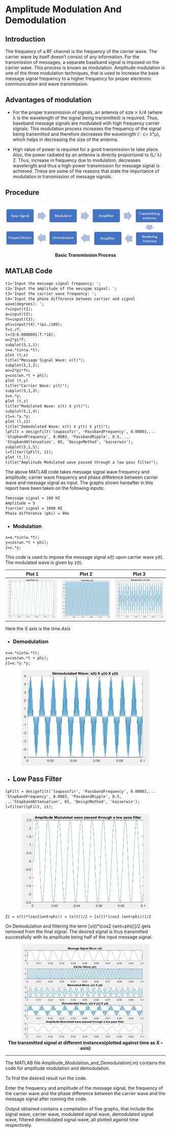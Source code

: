 <h1>Amplitude Modulation And Demodulation</h1>
<h2>Introduction</h2>
The frequency of a RF channel is the frequency of the carrier wave. The carrier wave by itself doesn’t consist of any information. For the transmission of messages, a separate baseband signal is imposed on the carrier wave. This process is known as modulation. Amplitude modulation is one of the three modulation techniques, that is used to increase the base message signal frequency to a higher frequency for proper electronic communication and wave transmission.
<h2>Advantages of modulation</h2>

- For the proper transmission of signals, an antenna of size ≥ λ/4 (where λ is the wavelength of the signal being transmitted) is required. Thus, baseband message signals are modulated with high frequency carrier signals. This modulation process increases the frequency of the signal being transmitted and therefore decreases the wavelength (∵ c= λ*μ), which helps in decreasing the size of the antenna.
 
- High value of power is required for a good transmission to take place. Also, the power radiated by an antenna is directly proportional to (L/ λ) 2. Thus, increase in frequency due to modulation, decreases wavelength and thus a high-power transmission for message signal is achieved.
These are some of the reasons that state the importance of modulation in transmission of message signals.
<h2>Procedure</h2>
<p align = "center">
<img src = "https://github.com/PratikPuri/Amplitude-modulation-and-demodulation-of-waves/blob/feature-readme/images/Flow.jpg"><br>
<b>Basic Transmission Process</b>
</p>
<h2>MATLAB Code</h2>

```
t1='Input the message signal frequency: ';
t2='Input the amplitude of the messgae signal: ';
t3='Input the carrier wave frequency: ';
t4='Input the phase difference between carrier and signal wave(degrees): ';
f=input(t1);
a=input(t2);
fn=input(t3);
phi=input(t4).*(pi./180);
T=1./f;
t=(0:0.0000001:T.*10);
w=2*pi*f;
subplot(5,1,1);
x=a.*sin(w.*t);
plot (t,x)
title("Message Signal Wave: x(t)");
subplot(5,1,2);
wn=2*pi*fn;
y=cos(wn.*t + phi);
plot (t,y)
title("Carrier Wave: y(t)");
subplot(5,1,3);
z=x.*y;
plot (t,z)
title("Modulated Wave: x(t) X y(t)");
subplot(5,1,4);
z1=x.*y.*y;
plot (t,z1)
title("Demodulated Wave: x(t) X y(t) X y(t)");
lpFilt = designfilt('lowpassfir', 'PassbandFrequency', 0.00001,...
'StopbandFrequency', 0.0003, 'PassbandRipple', 0.5, ...
'StopbandAttenuation', 65, 'DesignMethod', 'kaiserwin');
subplot(5,1,5);
l=filter(lpFilt, z1);
plot (t,l);
title("Amplitude Modulated wave passed through a low pass filter");
```

The above MATLAB code takes message signal wave frequency and amplitude, carrier wave frequency and phase difference between carrier wave and message signal as input.
The graphs shown hereafter in this report have been taken on the following inputs:

```
fmessage signal = 100 HZ
Amplitude = 5
fcarrier signal = 1000 HZ
Phase difference (phi) = 90o
```
- <h3>Modulation</h3>

```
x=a.*sin(w.*t);
y=cos(wn.*t + phi);
z=x.*y;
```

This code is used to impose the message signal x(t) upon carrier wave y(t). The modulated wave is given by z(t).

Plot 1 | Plot 2 | Plot 3
:-------------------------:|:-------------------------:|:-------------------------:
![](https://github.com/PratikPuri/Amplitude-modulation-and-demodulation-of-waves/blob/feature-readme/images/Plot1.jpg) | ![](https://github.com/PratikPuri/Amplitude-modulation-and-demodulation-of-waves/blob/feature-readme/images/Plot2.jpg) | ![](https://github.com/PratikPuri/Amplitude-modulation-and-demodulation-of-waves/blob/feature-readme/images/Plot3.jpg)

Here the X axis is the time Axis
- <h3>Demodulation</h3>

```
x=a.*sin(w.*t);
y=cos(wn.*t + phi);
z1=x.*y.*y;
```
<p align = "center"><img src = "https://github.com/PratikPuri/Amplitude-modulation-and-demodulation-of-waves/blob/feature-readme/images/Plot4.jpg" width = 400 height = 300 align ="center"></p>

- <h2>Low Pass Filter</h2>
```
lpFilt = designfilt('lowpassfir', 'PassbandFrequency', 0.00001,...
'StopbandFrequency', 0.0003, 'PassbandRipple', 0.5, ...'StopbandAttenuation', 65, 'DesignMethod', 'kaiserwin');
l=filter(lpFilt, z1);
```
<p align = "center"><img src = "https://github.com/PratikPuri/Amplitude-modulation-and-demodulation-of-waves/blob/feature-readme/images/Plot5.jpg" width = 400 height = 300 align ="center"></p>

```
Z1 = x(t)*(cos2(wnt+phi)) = (x(t))/2 + [x(t)*(cos2 (wnt+phi))]/2
```

On Demodulation and filtering the term [x(t)*(cos2 (wnt+phi))]/2 gets removed from the final signal. The desired signal is thus transmitted successfully with its amplitude being half of the input message signal.
<p align = "center"><img src = "https://github.com/PratikPuri/Amplitude-modulation-and-demodulation-of-waves/blob/feature-readme/images/Plot6.jpg" width = 400 height = 300 align ="center">
<br><b>The transmitted signal at different instances(plotted against time as X – axis)</b></p>

---
The MATLAB file Amplitude_Modulation_and_Demodulation(.m) contains the code for amplitude modulation and demodulation.

To find the desired result run the code.

Enter the frequency and amplitude of the message signal, the frequency of the carrier wave and the phase difference between the carrier wave and the message signal after running the code.

Output obtained contains a compilation of five graphs, that include the signal wave, carrier wave, modulated signal wave, demodulated signal wave, filtered demodulated signal wave, all plotted against time respectively.
